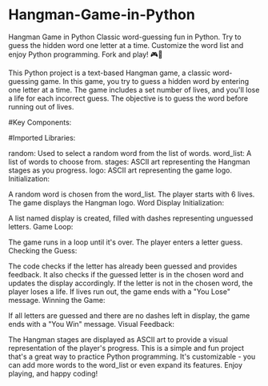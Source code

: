 # Hangman-Game-in-Python
Hangman Game in Python  Classic word-guessing fun in Python. Try to guess the hidden word one letter at a time. Customize the word list and enjoy Python programming. Fork and play! 🎮🐍

This Python project is a text-based Hangman game, a classic word-guessing game. In this game, you try to guess a hidden word by entering one letter at a time. The game includes a set number of lives, and you'll lose a life for each incorrect guess. The objective is to guess the word before running out of lives.

#Key Components:

#Imported Libraries:

random: Used to select a random word from the list of words.
word_list: A list of words to choose from.
stages: ASCII art representing the Hangman stages as you progress.
logo: ASCII art representing the game logo.
Initialization:

A random word is chosen from the word_list.
The player starts with 6 lives.
The game displays the Hangman logo.
Word Display Initialization:

A list named display is created, filled with dashes representing unguessed letters.
Game Loop:

The game runs in a loop until it's over.
The player enters a letter guess.
Checking the Guess:

The code checks if the letter has already been guessed and provides feedback.
It also checks if the guessed letter is in the chosen word and updates the display accordingly.
If the letter is not in the chosen word, the player loses a life. If lives run out, the game ends with a "You Lose" message.
Winning the Game:

If all letters are guessed and there are no dashes left in display, the game ends with a "You Win" message.
Visual Feedback:

The Hangman stages are displayed as ASCII art to provide a visual representation of the player's progress.
This is a simple and fun project that's a great way to practice Python programming. It's customizable - you can add more words to the word_list or even expand its features. Enjoy playing, and happy coding!


